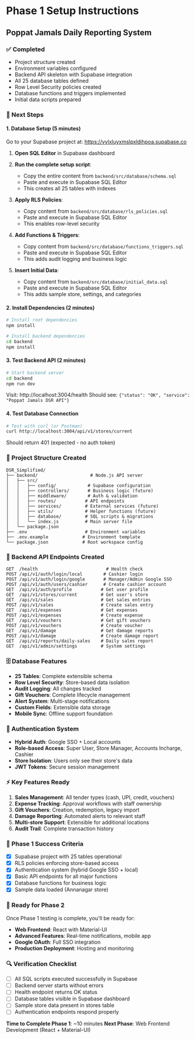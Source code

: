 # Phase 1 Setup Instructions
## Poppat Jamals Daily Reporting System

### ✅ Completed
- Project structure created
- Environment variables configured  
- Backend API skeleton with Supabase integration
- All 25 database tables defined
- Row Level Security policies created
- Database functions and triggers implemented
- Initial data scripts prepared

### 🚀 Next Steps

#### 1. Database Setup (5 minutes)
Go to your Supabase project at: https://vylxluyxmslpxldihpoa.supabase.co

1. **Open SQL Editor** in Supabase dashboard
2. **Run the complete setup script**:
   - Copy the entire content from `backend/src/database/schema.sql`
   - Paste and execute in Supabase SQL Editor
   - This creates all 25 tables with indexes

3. **Apply RLS Policies**:
   - Copy content from `backend/src/database/rls_policies.sql`  
   - Paste and execute in Supabase SQL Editor
   - This enables row-level security

4. **Add Functions & Triggers**:
   - Copy content from `backend/src/database/functions_triggers.sql`
   - Paste and execute in Supabase SQL Editor
   - This adds audit logging and business logic

5. **Insert Initial Data**:
   - Copy content from `backend/src/database/initial_data.sql`
   - Paste and execute in Supabase SQL Editor
   - This adds sample store, settings, and categories

#### 2. Install Dependencies (2 minutes)
```bash
# Install root dependencies
npm install

# Install backend dependencies  
cd backend
npm install
```

#### 3. Test Backend API (2 minutes)
```bash
# Start backend server
cd backend
npm run dev
```

Visit: http://localhost:3004/health
Should see: `{"status": "OK", "service": "Poppat Jamals DSR API"}`

#### 4. Test Database Connection
```bash
# Test with curl (or Postman)
curl http://localhost:3004/api/v1/stores/current
```
Should return 401 (expected - no auth token)

### 📁 Project Structure Created
```
DSR_Simplified/
├── backend/                    # Node.js API server
│   ├── src/
│   │   ├── config/            # Supabase configuration
│   │   ├── controllers/       # Business logic (future)
│   │   ├── middleware/        # Auth & validation
│   │   ├── routes/           # API endpoints
│   │   ├── services/         # External services (future)
│   │   ├── utils/            # Helper functions (future)
│   │   ├── database/         # SQL scripts & migrations
│   │   └── index.js          # Main server file
│   └── package.json
├── .env                      # Environment variables
├── .env.example             # Environment template
└── package.json             # Root workspace config
```

### 🔧 Backend API Endpoints Created
```
GET  /health                          # Health check
POST /api/v1/auth/login/local        # Cashier login
POST /api/v1/auth/login/google       # Manager/Admin Google SSO
POST /api/v1/auth/users/cashier      # Create cashier account
GET  /api/v1/auth/profile           # Get user profile
GET  /api/v1/stores/current         # Get user's store
GET  /api/v1/sales                  # Get sales entries
POST /api/v1/sales                  # Create sales entry
GET  /api/v1/expenses               # Get expenses
POST /api/v1/expenses               # Create expense
GET  /api/v1/vouchers               # Get gift vouchers
POST /api/v1/vouchers               # Create voucher
GET  /api/v1/damage                 # Get damage reports
POST /api/v1/damage                 # Create damage report
GET  /api/v1/reports/daily-sales    # Daily sales report
GET  /api/v1/admin/settings         # System settings
```

### 🗄️ Database Features
- **25 Tables**: Complete extensible schema
- **Row Level Security**: Store-based data isolation
- **Audit Logging**: All changes tracked
- **Gift Vouchers**: Complete lifecycle management  
- **Alert System**: Multi-stage notifications
- **Custom Fields**: Extensible data storage
- **Mobile Sync**: Offline support foundation

### 🔐 Authentication System
- **Hybrid Auth**: Google SSO + Local accounts
- **Role-based Access**: Super User, Store Manager, Accounts Incharge, Cashier
- **Store Isolation**: Users only see their store's data
- **JWT Tokens**: Secure session management

### ⚡ Key Features Ready
1. **Sales Management**: All tender types (cash, UPI, credit, vouchers)
2. **Expense Tracking**: Approval workflows with staff ownership
3. **Gift Vouchers**: Creation, redemption, legacy import
4. **Damage Reporting**: Automated alerts to relevant staff
5. **Multi-store Support**: Extensible for additional locations
6. **Audit Trail**: Complete transaction history

### 🎯 Phase 1 Success Criteria
- [x] Supabase project with 25 tables operational
- [x] RLS policies enforcing store-based access  
- [x] Authentication system (hybrid Google SSO + local)
- [x] Basic API endpoints for all major functions
- [x] Database functions for business logic
- [x] Sample data loaded (Annanagar store)

### 🚦 Ready for Phase 2
Once Phase 1 testing is complete, you'll be ready for:
- **Web Frontend**: React with Material-UI
- **Advanced Features**: Real-time notifications, mobile app
- **Google OAuth**: Full SSO integration
- **Production Deployment**: Hosting and monitoring

### 🔍 Verification Checklist
- [ ] All SQL scripts executed successfully in Supabase
- [ ] Backend server starts without errors
- [ ] Health endpoint returns OK status
- [ ] Database tables visible in Supabase dashboard  
- [ ] Sample store data present in stores table
- [ ] Authentication endpoints respond properly

**Time to Complete Phase 1**: ~10 minutes
**Next Phase**: Web Frontend Development (React + Material-UI)